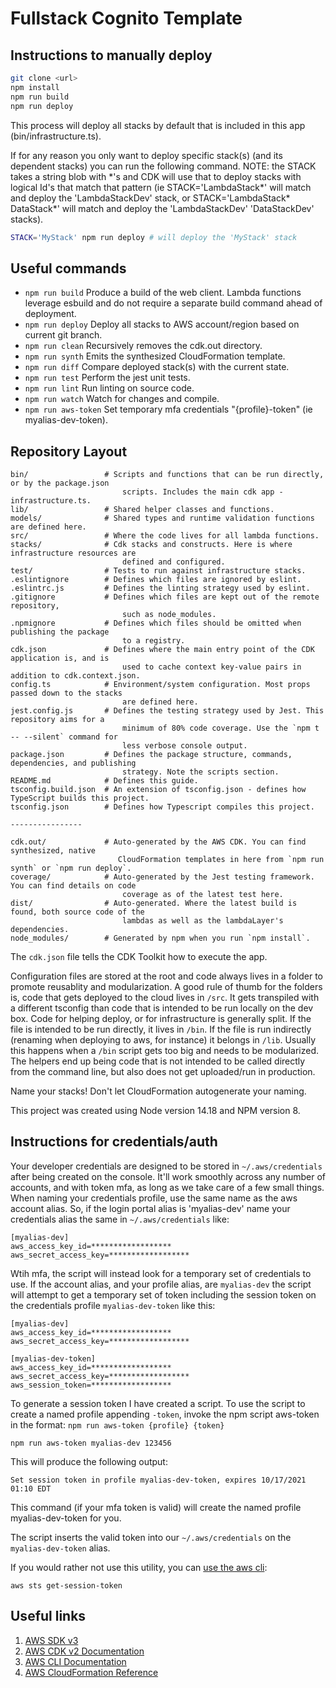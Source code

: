 # Fullstack Cognito Template

## Instructions to manually deploy

```bash
git clone <url>
npm install
npm run build
npm run deploy
```

This process will deploy all stacks by default that is included in this app (bin/infrastructure.ts).

If for any reason you only want to deploy specific stack(s) (and its dependent stacks) you can run the following command. NOTE: the STACK takes a string blob with *'s and CDK will use that to deploy stacks with logical Id's that match that pattern (ie STACK='LambdaStack\*' will match and deploy the 'LambdaStackDev' stack, or STACK='LambdaStack\* DataStack\*' will match and deploy the 'LambdaStackDev' 'DataStackDev' stacks).
```bash
STACK='MyStack' npm run deploy # will deploy the 'MyStack' stack
```

## Useful commands

- `npm run build`      Produce a build of the web client. Lambda functions leverage esbuild and do not
                        require a separate build command ahead of deployment.
- `npm run deploy`     Deploy all stacks to AWS account/region based on current git branch.
- `npm run clean`      Recursively removes the cdk.out directory.
- `npm run synth`      Emits the synthesized CloudFormation template.
- `npm run diff`       Compare deployed stack(s) with the current state.
- `npm run test`       Perform the jest unit tests.
- `npm run lint`       Run linting on source code.
- `npm run watch`      Watch for changes and compile.
- `npm run aws-token`  Set temporary mfa credentials "{profile}-token" (ie myalias-dev-token).

## Repository Layout

```
bin/                 # Scripts and functions that can be run directly, or by the package.json
                         scripts. Includes the main cdk app - infrastructure.ts.
lib/                 # Shared helper classes and functions.
models/              # Shared types and runtime validation functions are defined here.
src/                 # Where the code lives for all lambda functions.
stacks/              # Cdk stacks and constructs. Here is where infrastructure resources are
                         defined and configured.
test/                # Tests to run against infrastructure stacks.
.eslintignore        # Defines which files are ignored by eslint.
.eslintrc.js         # Defines the linting strategy used by eslint.
.gitignore           # Defines which files are kept out of the remote repository,
                         such as node_modules.
.npmignore           # Defines which files should be omitted when publishing the package
                         to a registry.
cdk.json             # Defines where the main entry point of the CDK application is, and is
                         used to cache context key-value pairs in addition to cdk.context.json.
config.ts            # Environment/system configuration. Most props passed down to the stacks
                         are defined here.
jest.config.js       # Defines the testing strategy used by Jest. This repository aims for a
                         minimum of 80% code coverage. Use the `npm t -- --silent` command for
                         less verbose console output.
package.json         # Defines the package structure, commands, dependencies, and publishing
                         strategy. Note the scripts section.
README.md            # Defines this guide.
tsconfig.build.json  # An extension of tsconfig.json - defines how TypeScript builds this project.
tsconfig.json        # Defines how Typescript compiles this project.

----------------

cdk.out/             # Auto-generated by the AWS CDK. You can find synthesized, native
                        CloudFormation templates in here from `npm run synth` or `npm run deploy`.
coverage/            # Auto-generated by the Jest testing framework. You can find details on code
                         coverage as of the latest test here.
dist/                # Auto-generated. Where the latest build is found, both source code of the
                         lambdas as well as the lambdaLayer's dependencies.
node_modules/        # Generated by npm when you run `npm install`.
```

The `cdk.json` file tells the CDK Toolkit how to execute the app.

Configuration files are stored at the root and code always lives in a folder to promote reusablity and modularization. A good rule of thumb for the folders is, code that gets deployed to the cloud lives in `/src`. It gets transpiled with a different tsconfig than code that is intended to be run locally on the dev box. Code for helping deploy, or for infrastructure is generally split. If the file is intended to be run directly, it lives in `/bin`. If the file is run indirectly (renaming when deploying to aws, for instance) it belongs in `/lib`. Usually this happens when a `/bin` script gets too big and needs to be modularized. The helpers end up being code that is not intended to be called directly from the command line, but also does not get uploaded/run in production.

Name your stacks! Don't let CloudFormation autogenerate your naming.

This project was created using Node version 14.18 and NPM version 8.

## Instructions for credentials/auth

Your developer credentials are designed to be stored in `~/.aws/credentials` after being created on the console. It'll work smoothly across any number of accounts, and with token mfa, as long as we take care of a few small things. When naming your credentials profile, use the same name as the aws account alias. So, if the login portal alias is 'myalias-dev' name your credentials alias the same in `~/.aws/credentials` like:

```
[myalias-dev]
aws_access_key_id=******************
aws_secret_access_key=******************
```

Wtih mfa, the script will instead look for a temporary set of credentials to use. If the account alias, and your profile alias, are `myalias-dev` the script will attempt to get a temporary set of token including the session token on the credentials profile `myalias-dev-token` like this:

```
[myalias-dev]
aws_access_key_id=******************
aws_secret_access_key=******************

[myalias-dev-token]
aws_access_key_id=******************
aws_secret_access_key=******************
aws_session_token=******************
```

To generate a session token I have created a script. To use the script to create a named profile appending `-token`, invoke the npm script aws-token in the format: `npm run aws-token {profile} {token}`

```
npm run aws-token myalias-dev 123456
```
This will produce the following output:

```
Set session token in profile myalias-dev-token, expires 10/17/2021 01:10 EDT
```

This command (if your mfa token is valid) will create the named profile myalias-dev-token for you.

The script inserts the valid token into our `~/.aws/credentials` on the `myalias-dev-token` alias.


If you would rather not use this utility, you can [use the aws cli](https://docs.aws.amazon.com/cli/latest/reference/sts/get-session-token.html):

```
aws sts get-session-token
```

## Useful links
1. [AWS SDK v3](https://docs.aws.amazon.com/AWSJavaScriptSDK/v3/latest/index.html)
2. [AWS CDK v2 Documentation](https://docs.aws.amazon.com/cdk/api/v2/docs/aws-construct-library.html)
3. [AWS CLI Documentation](https://awscli.amazonaws.com/v2/documentation/api/latest/index.html)
4. [AWS CloudFormation Reference](https://docs.aws.amazon.com/AWSCloudFormation/latest/UserGuide/aws-template-resource-type-ref.html)
